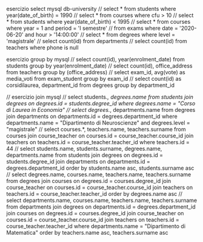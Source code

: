 esercizio select mysql db-university
//
select * from students where year(date_of_birth) = 1990
//
select * 
from courses
where cfu > 10
//
select * 
from students
where year(date_of_birth) < 1995
//
select * 
from courses
where year = 1
and period = 'I semestre'
//
from exams
where date = '2020-06-20'
and hour > '14:00:00'
//
select * 
from degrees
where level = 'magistrale'
//
select count(id) 
from departments
//
select count(id)
from teachers
where phone is null


esercizio group by mysql
//
select count(id), year(enrolment_date)
from students
group by year(enrolment_date)
//
select count(id), office_address
from teachers
group by (office_address)
//
select exam_id, avg(vote) as media_voti
from exam_student
group by exam_id
//
select count(id) as corsidilaurea, department_id
from degrees
group by department_id

//
esercizio join mysql
//
select students.*, degrees.name
from students
join degrees
on degrees.id = students.degree_id
where degrees.name = "Corso di Laurea in Economia"
//
select degrees.*, departments.name
from degrees
join departments
on departments.id = degrees.department_id
where departments.name = "Dipartimento di Neuroscienze"
and degrees.level = "magistrale"
//
select courses.*, teachers.name, teachers.surname
from courses
join course_teacher
on courses.id = course_teacher.course_id
join teachers
on teachers.id = course_teacher.teacher_id
where teachers.id = 44
//
select students.name, students.surname, degrees.name, departments.name
from students
join degrees
on degrees.id = students.degree_id
join departments
on departments.id = degrees.department_id
order by students.name asc, students.surname asc
//
select degrees.name, courses.name, teachers.name, teachers.surname
from degrees
join courses
on degrees.id = courses.degree_id
join course_teacher
on courses.id = course_teacher.course_id
join teachers
on teachers.id = course_teacher.teacher_id
order by degrees.name asc
//
select departments.name, courses.name, teachers.name, teachers.surname
from departments
join degrees
on departments.id = degrees.department_id
join courses
on degrees.id = courses.degree_id
join course_teacher
on courses.id = course_teacher.course_id
join teachers
on teachers.id = course_teacher.teacher_id
where departments.name = "Dipartimento di Matematica"
order by teachers.name asc, teachers.surname asc